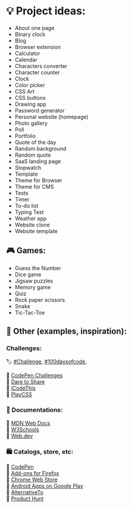 <!-- Project ideas v.1.2.1 -->

# 💡 Project ideas:

<!-- https://en.wikipedia.org/wiki/English_alphabet#
For sort:
A a B b C c D d E e F f G g H h I i J j K k L l M m N n O o P p Q q R r S s T t U u V v W w X x Y y Z z
-->

- About one page
- Binary clock
- Blog
- Browser extension
- Calculator
- Calendar
- Characters converter
- Сharacter counter
- Clock
- Color picker
- CSS Art
- CSS buttons
- Drawing app
- Password generator
- Personal website (homepage)
- Photo gallery
- Poll
- Portfolio
- Quote of the day
- Random background
- Random quote
- SaaS landing page
- Stopwatch
- Template
- Theme for Browser
- Theme for CMS
- Tests
- Timer
- To-do list
- Typing Test
- Weather app
- Website clone
- Website template

## 🎮 Games:
- Guess the Number
- Dice game
- Jigsaw puzzles
- Memory game
- Quiz
- Rock paper scissors
- Snake
- Tic-Tac-Toe

<!-- https://en.wikipedia.org/wiki/English_alphabet#
For sort:
A a B b C c D d E e F f G g H h I i J j K k L l M m N n O o P p Q q R r S s T t U u V v W w X x Y y Z z
-->

## 🍃 Other (examples, inspiration):

### Challenges:
🏷️ [#Challenge](https://github.com/topics/challenge), [#100daysofcode](https://github.com/topics/100daysofcode), 
  
🔗 [CodePen Challenges](https://codepen.io/challenges)  
🔗 [Dare to Share](https://www.daretoshare.design/)  
🔗 [iCodeThis](https://icodethis.com/)  
🔗 [PlayCSS](https://playcss.app/)  


<!--### Tutorial or lesson:-->

### 📄 Documentations:
🔗 [MDN Web Docs](https://developer.mozilla.org/en-US/)  
🔗 [W3Schools](https://www.w3schools.com/)  
🔗 [Web.dev](https://web.dev/)  
  
### 🛍️ Catalogs, store, etc:

🔗 [CodePen](https://codepen.io/)  
🔗 [Add-ons for Firefox](https://addons.mozilla.org/)  
🔗 [Chrome Web Store](https://chromewebstore.google.com/)  
🔗 [Android Apps on Google Play](https://play.google.com/)  
🔗 [AlternativeTo](https://alternativeto.net/browse/all/)  
🔗 [Product Hunt](https://www.producthunt.com/categories)  


